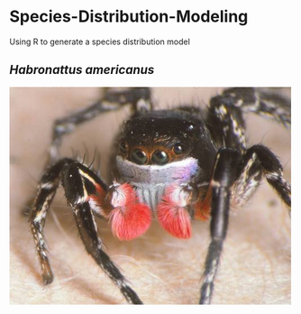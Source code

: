 # Species-Distribution-Modeling

Using R to generate a species distribution model

## *Habronattus americanus*

![Habronattus americanus - a jumping spider](Images/Habronattus_americanus.jpg)
